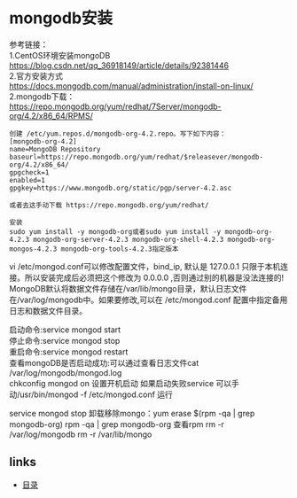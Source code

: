 # mongodb安装

参考链接：   
1.CentOS环境安装mongoDB  
https://blog.csdn.net/qq_36918149/article/details/92381446    
2.官方安装方式    
https://docs.mongodb.com/manual/administration/install-on-linux/   
2.mongodb下载：  
https://repo.mongodb.org/yum/redhat/7Server/mongodb-org/4.2/x86_64/RPMS/  

```shell
创建 /etc/yum.repos.d/mongodb-org-4.2.repo。写下如下内容：
[mongodb-org-4.2]
name=MongoDB Repository
baseurl=https://repo.mongodb.org/yum/redhat/$releasever/mongodb-org/4.2/x86_64/
gpgcheck=1
enabled=1
gpgkey=https://www.mongodb.org/static/pgp/server-4.2.asc

或者去这手动下载 https://repo.mongodb.org/yum/redhat/

安装
sudo yum install -y mongodb-org或者sudo yum install -y mongodb-org-4.2.3 mongodb-org-server-4.2.3 mongodb-org-shell-4.2.3 mongodb-org-mongos-4.2.3 mongodb-org-tools-4.2.3指定版本
```

vi /etc/mongod.conf可以修改配置文件，bind_ip, 默认是 127.0.0.1 只限于本机连接。所以安装完成后必须把这个修改为 0.0.0.0 ,否则通过别的机器是没法连接的!   
MongoDB默认将数据文件存储在/var/lib/mongo目录，默认日志文件在/var/log/mongodb中。如果要修改,可以在 /etc/mongod.conf 配置中指定备用日志和数据文件目录。  

启动命令:service mongod start  
停止命令:service mongod stop  
重启命令:service mongod restart  
查看mongoDB是否启动成功:可以通过查看日志文件cat /var/log/mongodb/mongod.log  
chkconfig mongod on  设置开机启动
如果启动失败service 可以手动/usr/bin/mongod -f /etc/mongod.conf 运行

service mongod stop
卸载移除mongo：yum erase $(rpm -qa | grep mongodb-org)
rpm -qa | grep mongodb-org  查看rpm
rm -r /var/log/mongodb
rm -r /var/lib/mongo



## links
  * [目录](<目录.md>)